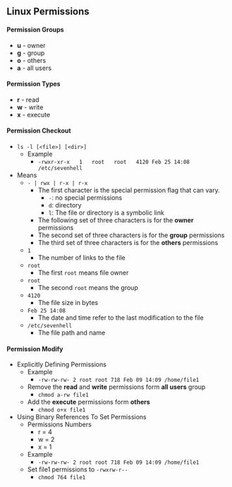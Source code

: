 ## Linux Permissions
    
#### Permission Groups
* **u** - owner
* **g** - group
* **o** - others
* **a** - all users

#### Permission Types
* **r** - read
* **w** - write
* **x** - execute

#### Permission Checkout
* `ls -l [<file>] [<dir>]`
    * Example
        * `-rwxr-xr-x   1   root   root   4120 Feb 25 14:08 /etc/sevenhell`
* Means
    * `- | rwx | r-x | r-x`
        * The first character is the special permission flag that can vary.
            * `-`: no special permissions
            * `d`: directory
            * `l`: The file or directory is a symbolic link 
        * The following set of three characters is for the **owner** permissions
        * The second set of three characters is for the **group** permissions
        * The third set of three characters is for the **others** permissions
    * `1`
        * The number of links to the file
    * `root`
        * The first `root` means file owner
    * `root`
        * The second `root` means the group
    * `4120`
        * The file size in bytes
    * `Feb 25 14:08`
        * The date and time refer to the last modification to the file
    * `/etc/sevenhell`
        * The file path and name
    
#### Permission Modify
* Explicitly Defining Permissions
    * Example
        * `-rw-rw-rw- 2 root root 718 Feb 09 14:09 /home/file1`
    * Remove the **read** and **write** permissions form **all users** group
        * `chmod a-rw file1`
    * Add the **execute** permissions form **others**
        * `chmod o+x file1`
* Using Binary References To Set Permissions
    * Permissions Numbers
        * r = 4
        * w = 2
        * x = 1
    * Example
        * `-rw-rw-rw- 2 root root 718 Feb 09 14:09 /home/file1`
    * Set file1 permissions to `-rwxrw-r--`
        * `chmod 764 file1`
